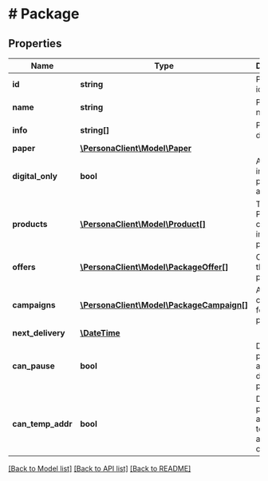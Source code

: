 # # Package

## Properties

Name | Type | Description | Notes
------------ | ------------- | ------------- | -------------
**id** | **string** | Package identifier | 
**name** | **string** | Package name | 
**info** | **string[]** | Package description | 
**paper** | [**\PersonaClient\Model\Paper**](Paper.md) |  | 
**digital_only** | **bool** | All products in this package are digital | 
**products** | [**\PersonaClient\Model\Product[]**](Product.md) | The Products contained in a package | 
**offers** | [**\PersonaClient\Model\PackageOffer[]**](PackageOffer.md) | Offers for the package | 
**campaigns** | [**\PersonaClient\Model\PackageCampaign[]**](PackageCampaign.md) | Active campaigns for the package | 
**next_delivery** | [**\DateTime**](\DateTime.md) |  | [optional] 
**can_pause** | **bool** | Does the package allow delivery pauses | 
**can_temp_addr** | **bool** | Does the package allow temporary address changes | 

[[Back to Model list]](../../README.md#documentation-for-models) [[Back to API list]](../../README.md#documentation-for-api-endpoints) [[Back to README]](../../README.md)



